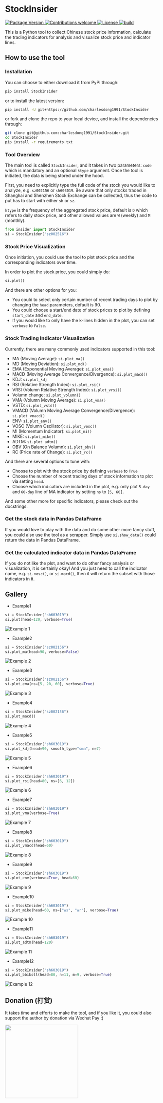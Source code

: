 # StockInsider


<p align="left">
    <a href="https://badge.fury.io/py/StockInsider">
        <img src="https://badge.fury.io/py/StockInsider.svg" alt="Package Version">
    </a>
    <a href="https://github.com/charlesdong1991/py-roughviz/pulls">
        <img src="https://img.shields.io/badge/contributions-welcome-brightgreen.svg?style=flat" alt="Contributions welcome">
    </a>
    <a href="https://opensource.org/licenses/MIT">
        <img src="https://img.shields.io/badge/License-MIT-brightgreen.svg" alt="License">
    </a>
    <a href="https://badge.fury.io/py/py-roughviz">
        <img src="https://travis-ci.org/charlesdong1991/py-roughviz.svg?branch=master" alt="build">
    </a>
</p>


This is a Python tool to collect Chinese stock price information, 
calculate the trading indicators for analysis and visualize stock
price and indicator lines.


## How to use the tool

### Installation

You can choose to either download it from PyPI through:

```bash
pip install StockInsider
```

or to install the latest version:
```bash
pip install -U git+https://github.com/charlesdong1991/StockInsider
```

or fork and clone the repo to your local device, and install 
the dependencies through:

```bash
git clone git@github.com:charlesdong1991/StockInsider.git
cd StockInsider
pip install -r requirements.txt
```


### Tool Overview

The main tool is called `StockInsider`, and it takes in two parameters:
`code` which is mandatory and an optional `ktype` argument. Once
the tool is initiated, the data is being stored under the hood.

First, you need to explicitly type the full code of the stock you
would like to analyze, e.g. `sz002156` or `sh603019`. Be aware that
only stocks traded in Shanghai and Shenzhen Stock Exchange can be 
collected, thus the code to put has to start with either `sh` or `sz`.

`ktype` is the frequency of the aggregated stock price, default is `D`
which refers to daily stock price, and other allowed values are `W` 
(weekly) and `M` (monthly).

```python
from insider import StockInsider
si = StockInsider("sz002516")
```

### Stock Price Visualization

Once initiation, you could use the tool to plot stock price and the
corresponding indicators over time.

In order to plot the stock price, you could simply do:

```python
si.plot()
```

And there are other options for you: 
- You could to select only certain number of recent trading days
 to plot by changing the `head` parameters, default is 90.
- You could choose a start/end date of stock prices to plot by defining
`start_date` and `end_date`.
- If you would like to only have the k-lines hidden in the plot, you
can set `verbose` to `False`.


### Stock Trading Indicator Visualization

Currently, there are many commonly used indicators supported in this tool:

- MA (Moving Average): `si.plot_ma()`
- MD (Moving Deviation): `si.plot_md()`
- EMA (Exponential Moving Average): `si.plot_ema()`
- MACD (Moving Average Convergence/Divergence): `si.plot_macd()`
- KDJ: `si.plot_kdj`
- RSI (Relative Strength Index): `si.plot_rsi()`
- VRSI (Volumn Relative Strength Index): `si.plot_vrsi()`
- Volumn change: `si.plot_volumn()`
- VMA (Volumn Moving Average): `si.plot_vma()`
- VSTD: `si.plot_vstd()`
- VMACD (Volumn Moving Average Convergence/Divergence): `si.plot_vmacd()`
- ENV: `si.plot_env()`
- VOSC (Volumn Oscillator): `si.plot_vosc()`
- MI (Momentum Indicator): `si.plot_mi()`
- MIKE: `si.plot_mike()`
- ADTM: `si.plot_adtm()`
- OBV (On Balance Volumn): `si.plot_obv()`
- RC (Price rate of Change): `si.plot_rc()`


And there are several options to tune with:

- Choose to plot with the stock price by defining `verbose` to `True`
- Choose the number of recent trading days of stock information to 
plot via setting `head`.
- Choose which indicators are included in the plot, e.g. only plot `5-day`
and `60-day` line of MA indicator by setting `ns` to `[5, 60]`.

And some other more for specific indicators, please check out the docstrings.


### Get the stock data in Pandas DataFrame

If you would love to play with the data and do some other more fancy stuff,
you could also use the tool as a scrapper. Simply use `si.show_data()`
could return the data in Pandas DataFrame.


### Get the calculated indicator data in Pandas DataFrame

If you do not like the plot, and want to do other fancy analysis or visualization,
it is certainly okay! And you just need to call the indicator name, e.g. `si.vosc()`, 
or `si.macd()`, then it will return the subset with those indicators in it.

## Gallery

- Example1

```python
si = StockInsider("sh603019")
si.plot(head=120, verbose=True)
```

![Example 1](https://github.com/charlesdong1991/StockInsider/blob/master/examples/example1.png)


- Example2

```python
si = StockInsider("sz002156")
si.plot_ma(head=90, verbose=False)
```

![Example 2](https://github.com/charlesdong1991/StockInsider/blob/master/examples/example2.png)


- Example3

```python
si = StockInsider("sz002156")
si.plot_ema(ns=[5, 20, 60], verbose=True)
```

![Example 3](https://github.com/charlesdong1991/StockInsider/blob/master/examples/example3.png)


- Example4

```python
si = StockInsider("sz002156")
si.plot_macd()
```

![Example 4](https://github.com/charlesdong1991/StockInsider/blob/master/examples/example4.png)


- Example5

```python
si = StockInsider("sh603019")
si.plot_kdj(head=90, smooth_type="sma", n=7)
```

![Example 5](https://github.com/charlesdong1991/StockInsider/blob/master/examples/example5.png)

- Example6

```python
si = StockInsider("sh603019")
si.plot_rsi(head=80, ns=[6, 12])
```

![Example 6](https://github.com/charlesdong1991/StockInsider/blob/master/examples/example6.png)


- Example7

```python
si = StockInsider("sh603019")
si.plot_vma(verbose=True)
```

![Example 7](https://github.com/charlesdong1991/StockInsider/blob/master/examples/example7.png)


- Example8

```python
si = StockInsider("sh603019")
si.plot_vmacd(head=60)
```

![Example 8](https://github.com/charlesdong1991/StockInsider/blob/master/examples/example8.png)


- Example9

```python
si = StockInsider("sh603019")
si.plot_env(verbose=True, head=60)
```

![Example 9](https://github.com/charlesdong1991/StockInsider/blob/master/examples/example9.png)

- Example10

```python
si = StockInsider("sh603019")
si.plot_mike(head=60, ns=["ws", "wr"], verbose=True)
```

![Example 10](https://github.com/charlesdong1991/StockInsider/blob/master/examples/example10.png)


- Example11

```python
si = StockInsider("sh603019")
si.plot_adtm(head=120)
```

![Example 11](https://github.com/charlesdong1991/StockInsider/blob/master/examples/example11.png)


- Example12

```python
si = StockInsider("sh603019")
si.plot_bbiboll(head=80, n=11, m=9, verbose=True)
```

![Example 12](https://github.com/charlesdong1991/StockInsider/blob/master/examples/example12.png)


## Donation (打赏)
It takes time and efforts to make the tool, and if you like it, you could
also support the author by donation via Wechat Pay :)

<img src="https://github.com/charlesdong1991/StockInsider/blob/master/examples/donation.png" height="240" weight="240">
